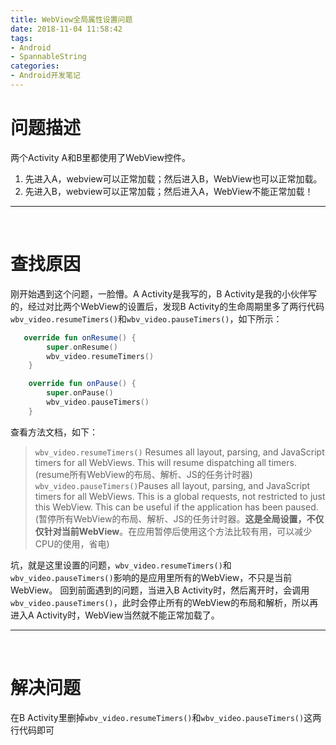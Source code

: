 ```yaml
---
title: WebView全局属性设置问题
date: 2018-11-04 11:58:42
tags:
- Android
- SpannableString
categories:
- Android开发笔记
---
```


# 问题描述

两个Activity A和B里都使用了WebView控件。

1. 先进入A，webview可以正常加载；然后进入B，WebView也可以正常加载。
2. 先进入B，webview可以正常加载；然后进入A，WebView不能正常加载！

-- -- --

<br>

# 查找原因

刚开始遇到这个问题，一脸懵。A Activity是我写的，B Activity是我的小伙伴写的，经过对比两个WebView的设置后，发现B Activity的生命周期里多了两行代码`wbv_video.resumeTimers()`和`wbv_video.pauseTimers()`，如下所示：

```kotlin
   override fun onResume() {
        super.onResume()
        wbv_video.resumeTimers()
    }

    override fun onPause() {
        super.onPause()
        wbv_video.pauseTimers()
    }
```
查看方法文档，如下：
>`wbv_video.resumeTimers()` Resumes all layout, parsing, and JavaScript timers for all WebViews. This will resume dispatching all timers.(resume所有WebView的布局、解析、JS的任务计时器)
>`wbv_video.pauseTimers()`Pauses all layout, parsing, and JavaScript timers for all WebViews. This is a global requests, not restricted to just this WebView. This can be useful if the application has been paused.(暂停所有WebView的布局、解析、JS的任务计时器。**这是全局设置，不仅仅针对当前WebView**。在应用暂停后使用这个方法比较有用，可以减少CPU的使用，省电)

坑，就是这里设置的问题，`wbv_video.resumeTimers()`和`wbv_video.pauseTimers()`影响的是应用里所有的WebView，不只是当前WebView。
回到前面遇到的问题，当进入B Activity时，然后离开时，会调用`wbv_video.pauseTimers()`，此时会停止所有的WebView的布局和解析，所以再进入A Activity时，WebView当然就不能正常加载了。

-- -- --

<br>

# 解决问题

在B Activity里删掉`wbv_video.resumeTimers()`和`wbv_video.pauseTimers()`这两行代码即可